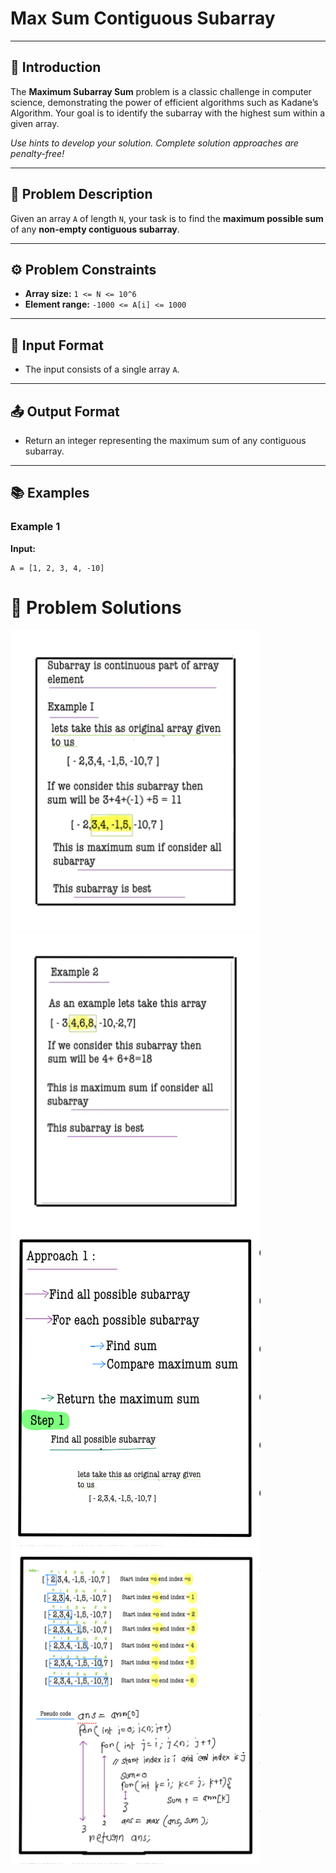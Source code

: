 # Max Sum Contiguous Subarray

---

## 🚀 Introduction

The **Maximum Subarray Sum** problem is a classic challenge in computer science, demonstrating the power of efficient algorithms such as Kadane’s Algorithm. Your goal is to identify the subarray with the highest sum within a given array.

*Use hints to develop your solution. Complete solution approaches are penalty-free!*

---

## 📝 Problem Description

Given an array `A` of length `N`, your task is to find the **maximum possible sum** of any **non-empty contiguous subarray**.

---

## ⚙️ Problem Constraints

- **Array size:** `1 <= N <= 10^6`
- **Element range:** `-1000 <= A[i] <= 1000`

---

## 📝 Input Format

- The input consists of a single array `A`.

---

## 📤 Output Format

- Return an integer representing the maximum sum of any contiguous subarray.

---

## 📚 Examples

### Example 1
**Input:**
```plaintext
A = [1, 2, 3, 4, -10]
```
# 📝 Problem Solutions
<img src="../images/step1.png" alt="My Image" width="400" />
<img src="../images/step2.png" alt="My Image" width="400" />
<img src="../images/step3.jpg" alt="My Image" width="400" />
<img src="../images/step4.jpg" alt="My Image" width="400" />



